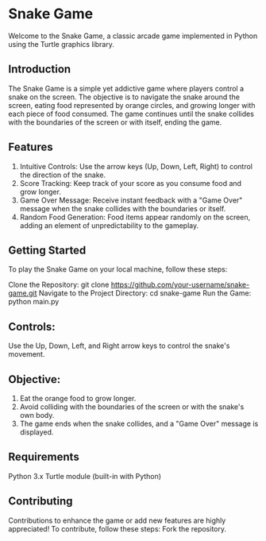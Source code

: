 
# Snake Game
Welcome to the Snake Game, a classic arcade game implemented in Python using the Turtle graphics library.


## Introduction
The Snake Game is a simple yet addictive game where players control a snake on the screen. The objective is to navigate the snake around the screen, eating food represented by orange circles, and growing longer with each piece of food consumed. The game continues until the snake collides with the boundaries of the screen or with itself, ending the game.

## Features
1. Intuitive Controls: Use the arrow keys (Up, Down, Left, Right) to control the direction of the snake.
2. Score Tracking: Keep track of your score as you consume food and grow longer.
3. Game Over Message: Receive instant feedback with a "Game Over" message when the snake collides with the boundaries or itself.
4. Random Food Generation: Food items appear randomly on the screen, adding an element of unpredictability to the gameplay.

## Getting Started
To play the Snake Game on your local machine, follow these steps:

Clone the Repository:
git clone https://github.com/your-username/snake-game.git
Navigate to the Project Directory:
cd snake-game
Run the Game:
python main.py


## Controls:
Use the Up, Down, Left, and Right arrow keys to control the snake's movement.

## Objective:
1. Eat the orange food to grow longer.
2. Avoid colliding with the boundaries of the screen or with the snake's own body.
3. The game ends when the snake collides, and a "Game Over" message is displayed.

## Requirements
Python 3.x
Turtle module (built-in with Python)

## Contributing
Contributions to enhance the game or add new features are highly appreciated! To contribute, follow these steps:
Fork the repository.
